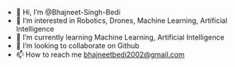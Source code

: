 - 👋 Hi, I’m @Bhajneet-Singh-Bedi
- 👀 I’m interested in Robotics, Drones, Machine Learning, Artificial Intelligence
- 🌱 I’m currently learning Machine Learning, Artificial Intelligence
- 💞️ I’m looking to collaborate on Github
- 📫 How to reach me bhajneetbedi2002@gmail.com

<!---
Bhajneet-Singh-Bedi/Bhajneet-Singh-Bedi is a ✨ special ✨ repository because its `README.md` (this file) appears on your GitHub profile.
You can click the Preview link to take a look at your changes.
--->
